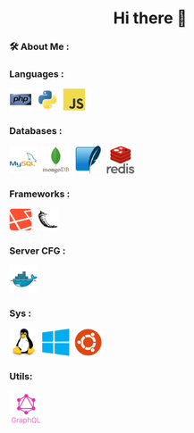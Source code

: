 <div id="header" align="center">
  <h1>
  Hi there 👋
</h1>
</div>

### :hammer_and_wrench: About Me :<br>

### Languages :<br>
<div>
  <img src="https://github.com/devicons/devicon/blob/master/icons/php/php-original.svg" title="Git" **alt="Git" width="40" height="40"/>&nbsp;
  <img src="https://github.com/devicons/devicon/blob/master/icons/python/python-original.svg" title="Git" **alt="Git" width="40" height="40"/>&nbsp;
  <img src="https://github.com/devicons/devicon/blob/master/icons/javascript/javascript-original.svg" title="Git" **alt="Git" width="40" height="40"/>&nbsp;
</div>

### Databases :<br>
<div>
  <img src="https://github.com/devicons/devicon/blob/master/icons/mysql/mysql-original-wordmark.svg" title="Git" **alt="Git" width="50" height="50"/>&nbsp;
  <img src="https://github.com/devicons/devicon/blob/master/icons/mongodb/mongodb-original-wordmark.svg" title="Git" **alt="Git" width="50" height="50"/>&nbsp;
  <img src="https://github.com/devicons/devicon/blob/master/icons/sqlite/sqlite-original.svg" title="Git" **alt="Git" width="50" height="50"/>&nbsp;
  <img src="https://github.com/devicons/devicon/blob/master/icons/redis/redis-original-wordmark.svg" title="Git" **alt="Git" width="50" height="50"/>&nbsp;
</div>

### Frameworks :<br>
<div>
  <img src="https://github.com/devicons/devicon/blob/master/icons/laravel/laravel-plain.svg" title="Git" **alt="Git" width="40" height="40"/>&nbsp;
  <img src="https://github.com/devicons/devicon/blob/master/icons/flask/flask-original.svg" title="Git" **alt="Git" width="40" height="40"/>&nbsp;
 </div>
 
### Server CFG :<br>
<div>
  <img src="https://github.com/devicons/devicon/blob/master/icons/docker/docker-original.svg" title="Git" **alt="Git" width="50" height="50"/>&nbsp;
</div>

### Sys :<br>
<div>
  <img src="https://github.com/devicons/devicon/blob/master/icons/linux/linux-original.svg" title="Git" **alt="Git" width="50" height="50"/>&nbsp;
  <img src="https://github.com/devicons/devicon/blob/master/icons/windows8/windows8-original.svg" title="Git" **alt="Git" width="50" height="50"/>&nbsp;
   <img src="https://github.com/devicons/devicon/blob/master/icons/ubuntu/ubuntu-plain.svg" title="Git" **alt="Git" width="50" height="50"/>&nbsp;
</div>
 
### Utils:<br>
<div>
  <img src="https://github.com/devicons/devicon/blob/master/icons/graphql/graphql-plain-wordmark.svg" title="Git" **alt="Git" width="60" height="60"/>&nbsp;
</div>
